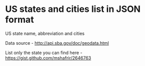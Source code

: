 # US states and cities list in JSON format
US state name, abbreviation and cities

Data source - http://api.sba.gov/doc/geodata.html


List only the state you can find here - https://gist.github.com/mshafrir/2646763
